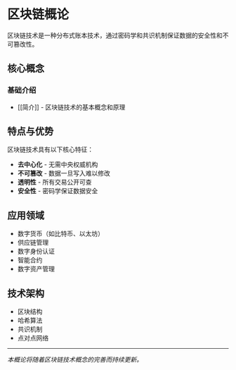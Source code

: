 # 区块链概论

区块链技术是一种分布式账本技术，通过密码学和共识机制保证数据的安全性和不可篡改性。

## 核心概念

### 基础介绍
- [[简介]] - 区块链技术的基本概念和原理

## 特点与优势

区块链技术具有以下核心特征：
- **去中心化** - 无需中央权威机构
- **不可篡改** - 数据一旦写入难以修改
- **透明性** - 所有交易公开可查
- **安全性** - 密码学保证数据安全

## 应用领域

- 数字货币（如比特币、以太坊）
- 供应链管理
- 数字身份认证
- 智能合约
- 数字资产管理

## 技术架构

- 区块结构
- 哈希算法
- 共识机制
- 点对点网络

---

*本概论将随着区块链技术概念的完善而持续更新。*
